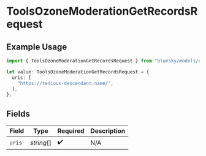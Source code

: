 # ToolsOzoneModerationGetRecordsRequest

## Example Usage

```typescript
import { ToolsOzoneModerationGetRecordsRequest } from "bluesky/models/operations";

let value: ToolsOzoneModerationGetRecordsRequest = {
  uris: [
    "https://tedious-descendant.name/",
  ],
};
```

## Fields

| Field              | Type               | Required           | Description        |
| ------------------ | ------------------ | ------------------ | ------------------ |
| `uris`             | *string*[]         | :heavy_check_mark: | N/A                |